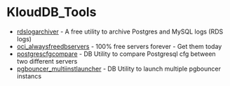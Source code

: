 # KloudDB_Tools

- [rdslogarchiver](https://github.com/klouddb/klouddb_tools/tree/main/rdslogarchiver) - A free utility to archive Postgres and MySQL logs (RDS logs)
- [oci_alwaysfreedbservers](https://github.com/klouddb/klouddb_tools/tree/main/oci_alwaysfreedbservers/) - 100% free servers forever - Get them today
- [postgrescfgcompare](https://github.com/klouddb/klouddb_tools/tree/main/postgrescfgcompare) - DB Utility to compare Postgresql cfg between two different servers
- [pgbouncer_multiinstlauncher](https://github.com/klouddb/klouddb_tools/tree/main/pgbouncermultiinst) - DB Utility to launch multiple pgbouncer instancs
